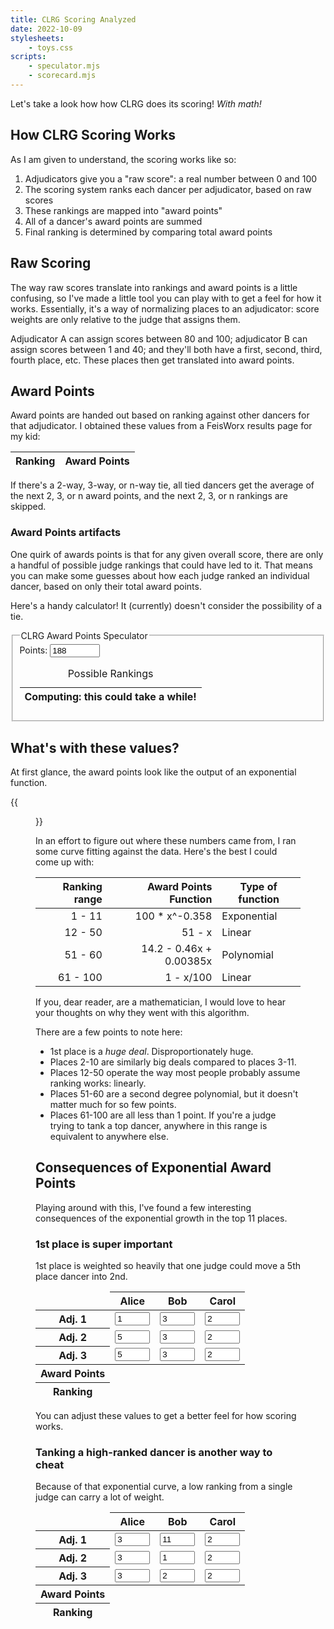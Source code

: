 ```yaml
---
title: CLRG Scoring Analyzed
date: 2022-10-09
stylesheets:
    - toys.css
scripts:
    - speculator.mjs
    - scorecard.mjs
---
```


Let's take a look how how CLRG does its scoring!
*With math!*


## How CLRG Scoring Works

As I am given to understand, the scoring works like so:

1. Adjudicators give you a "raw score": a real number between 0 and 100
2. The scoring system ranks each dancer per adjudicator, based on raw scores
3. These rankings are mapped into "award points"
4. All of a dancer's award points are summed
5. Final ranking is determined by comparing total award points

## Raw Scoring

The way raw scores translate into rankings and award points is a little
confusing, so I've made a little tool you can play with to get a feel for how it
works. Essentially, it's a way of normalizing places to an adjudicator: score
weights are only relative to the judge that assigns them.

Adjudicator A can assign scores between 80 and 100; 
adjudicator B can assign scores between 1 and 40; 
and they'll both have a first, second, third, fourth place, etc.
These places then get translated into award points.


## Award Points

Award points are handed out based on ranking against other dancers for that
adjudicator. I obtained these values from a FeisWorx results page for my kid:

<div class="awardPoints">
    <table>
        <thead>
            <tr>
                <th>Ranking</th><th>Award Points</th>
            </tr>
        </thead>
        <tbody></tbody>
    </table>
</div>

If there's a 2-way, 3-way, or n-way tie,
all tied dancers get the average of the next 2, 3, or n award points,
and the next 2, 3, or n rankings are skipped.

### Award Points artifacts

One quirk of awards points is that for any given overall
score, there are only a handful of possible judge rankings that could have led
to it. That means you can make some guesses about how each judge ranked an
individual dancer, based on only their total award points.

Here's a handy calculator!
It (currently) doesn't consider the possibility of a tie.

<div class="scrolly">
    <fieldset class="speculator">
        <legend>CLRG Award Points Speculator</legend>
        <div>
            Points: <input name="points" type="number" min=41 max=10000 value=188>
            <input name="adjudicators" type="hidden">
        </div>
        <table class="results">
            <caption>Possible Rankings</caption>
            <thead>
                <tr class="warning"><th>Computing: this could take a while!</th></tr>
            </thead>
            <tbody></tbody>
        </table>
    </fieldset>
</div>


## What's with these values?

At first glance, the award points look like the output of an exponential function.

{{<figure src="chart.png" alt="Chart of scores vs. award points">}}

In an effort to figure out where these numbers came from,
I ran some curve fitting against the data.
Here's the best I could come up with:

| Ranking range | Award Points Function | Type of function |
| --: | --: | --- |
| 1 - 11 | 100 * x^-0.358 | Exponential |
| 12 -  50 | 51 - x | Linear |
| 51 - 60 | 14.2 - 0.46x + 0.00385x | Polynomial |
| 61 - 100 | 1 - x/100 | Linear |

If you, dear reader, are a mathematician,
I would love to hear your thoughts on why they went with this algorithm.

There are a few points to note here:

* 1st place is a *huge deal*. Disproportionately huge.
* Places 2-10 are similarly big deals compared to places 3-11.
* Places 12-50 operate the way most people probably assume ranking works: linearly.
* Places 51-60 are a second degree polynomial, but it doesn't matter much for so few points.
* Places 61-100 are all less than 1 point. If you're a judge trying to tank a top dancer, anywhere in this range is equivalent to anywhere else.


## Consequences of Exponential Award Points

Playing around with this,
I've found a few interesting consequences
of the exponential growth in the top 11 places.


### 1st place is super important

1st place is weighted so heavily that one judge could move a 5th place dancer into 2nd.

<table class="scorecard">
    <thead>
        <tr>
            <td></td>
            <th>Alice</th>
            <th>Bob</th>
            <th>Carol</th>
        </tr>
    </thead>
    <tbody>
        <tr>
            <th class="justify-left">Adj. 1</th>
            <td><input type="number" min=1 max=99 value=1 readonly></td>
            <td><input type="number" min=1 max=99 value=3></td>
            <td><input type="number" min=1 max=99 value=2></td>
        </tr>
        <tr>
            <th class="justify-left">Adj. 2</th>
            <td><input type="number" min=1 max=99 value=5></td>
            <td><input type="number" min=1 max=99 value=3></td>
            <td><input type="number" min=1 max=99 value=2></td>
        </tr>
        <tr>
            <th class="justify-left">Adj. 3</th>
            <td><input type="number" min=1 max=99 value=5></td>
            <td><input type="number" min=1 max=99 value=3></td>
            <td><input type="number" min=1 max=99 value=2></td>
        </tr>
    </tbody>
    <tfoot>
        <tr>
            <th class="justify-left">Award Points</th>
            <td class="justify-right"><output name="points"></td>
            <td class="justify-right"><output name="points"></td>
            <td class="justify-right"><output name="points"></td>
        </tr>
        <tr>
            <th class="justify-left">Ranking</th>
            <td class="justify-right"><output name="ranking"></td>
            <td class="justify-right"><output name="ranking"></td>
            <td class="justify-right"><output name="ranking"></td>
        </tr>
    </tfoot>
</table>

You can adjust these values to get a better feel for how scoring works.


### Tanking a high-ranked dancer is another way to cheat

Because of that exponential curve,
a low ranking from a single judge can carry a lot of weight.

<table class="scorecard">
    <thead>
        <tr>
            <td></td>
            <th>Alice</th>
            <th>Bob</th>
            <th>Carol</th>
        </tr>
    </thead>
    <tbody>
        <tr>
            <th class="justify-left">Adj. 1</th>
            <td><input type="number" min=1 max=99 value=3></td>
            <td><input type="number" min=1 max=99 value=11></td>
            <td><input type="number" min=1 max=99 value=2></td>
        </tr>
        <tr>
            <th class="justify-left">Adj. 2</th>
            <td><input type="number" min=1 max=99 value=3></td>
            <td><input type="number" min=1 max=99 value=1></td>
            <td><input type="number" min=1 max=99 value=2></td>
        </tr>
        <tr>
            <th class="justify-left">Adj. 3</th>
            <td><input type="number" min=1 max=99 value=3></td>
            <td><input type="number" min=1 max=99 value=2></td>
            <td><input type="number" min=1 max=99 value=2></td>
        </tr>
    </tbody>
    <tfoot>
        <tr>
            <th class="justify-left">Award Points</th>
            <td class="justify-right"><output name="points"></td>
            <td class="justify-right"><output name="points"></td>
            <td class="justify-right"><output name="points"></td>
        </tr>
        <tr>
            <th class="justify-left">Ranking</th>
            <td class="justify-right"><output name="ranking"></td>
            <td class="justify-right"><output name="ranking"></td>
            <td class="justify-right"><output name="ranking"></td>
        </tr>
    </tfoot>
</table>
